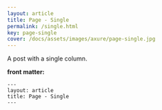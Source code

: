 ```yaml
---
layout: article
title: Page - Single
permalink: /single.html
key: page-single
cover: /docs/assets/images/axure/page-single.jpg
---
```


A post with a single column.

<!--more-->

**front matter:**

    ---
    layout: article
    title: Page - Single
    ---
